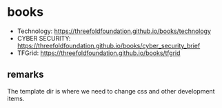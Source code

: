 # books

- Technology: https://threefoldfoundation.github.io/books/technology
- CYBER SECURITY: https://threefoldfoundation.github.io/books/cyber_security_brief
- TFGrid: https://threefoldfoundation.github.io/books/tfgrid

## remarks

The template dir is where we need to change css and other development items.